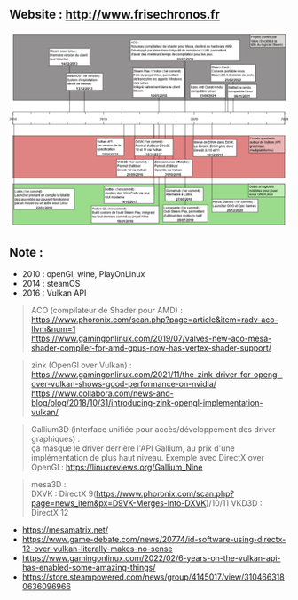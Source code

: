 ## Website : http://www.frisechronos.fr

![](chronologie_1.2.PNG)


## Note :
- 2010 : openGl, wine, PlayOnLinux
- 2014 : steamOS
- 2016 : Vulkan API

> ACO (compilateur de Shader pour AMD) :  
> https://www.phoronix.com/scan.php?page=article&item=radv-aco-llvm&num=1  
> https://www.gamingonlinux.com/2019/07/valves-new-aco-mesa-shader-compiler-for-amd-gpus-now-has-vertex-shader-support/

> zink (OpenGl over Vulkan) :  
> https://www.gamingonlinux.com/2021/11/the-zink-driver-for-opengl-over-vulkan-shows-good-performance-on-nvidia/
> https://www.collabora.com/news-and-blog/blog/2018/10/31/introducing-zink-opengl-implementation-vulkan/

> Gallium3D (interface unifiée pour accès/développement des driver graphiques) :  
> ça masque le driver derrière l'API Gallium, au prix d'une implémentation de plus haut niveau.
> Exemple avec DirectX over OpenGL: https://linuxreviews.org/Gallium_Nine

> mesa3D :  
> DXVK : DirectX 9(https://www.phoronix.com/scan.php?page=news_item&px=D9VK-Merges-Into-DXVK)/10/11
> VKD3D : DirectX 12

- https://mesamatrix.net/
- https://www.game-debate.com/news/20774/id-software-using-directx-12-over-vulkan-literally-makes-no-sense
- https://www.gamingonlinux.com/2022/02/6-years-on-the-vulkan-api-has-enabled-some-amazing-things/
- https://store.steampowered.com/news/group/4145017/view/3104663180636096966
